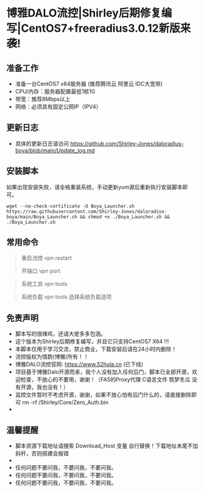 # 博雅DALO流控|Shirley后期修复编写|CentOS7+freeradius3.0.12新版来袭!

## 准备工作
* 准备一台CentOS7 x64服务器 (推荐腾讯云 阿里云 IDC大宽带)
* CPU/内存：服务器配置最低1核1G
* 带宽：推荐8Mbps以上
* 网络：必须具有固定公网IP（IPV4）

## 更新日志
* 具体的更新日志请访问 https://github.com/Shirley-Jones/daloradius-boya/blob/main/Update_log.md


## 安装脚本
如果出现安装失败，请全格重装系统，手动更新yum源后重新执行安装脚本即可。
```shell script
wget --no-check-certificate -O Boya_Launcher.sh https://raw.githubusercontent.com/Shirley-Jones/daloradius-boya/main/Boya_Launcher.sh && chmod +x ./Boya_Launcher.sh && ./Boya_Launcher.sh
```

## 常用命令
> 重启流控 vpn restart

> 开端口 vpn port

> 系统工具 vpn tools

> 系统负载 vpn tools 选择系统负载选项


## 免责声明
* 脚本写的很辣鸡，还请大佬多多包涵。
* 这个版本为Shirley后期修复编写，并且它只支持CentOS7 X64 !!!
* 本脚本仅用于学习交流，禁止商业，下载安装后请在24小时内删除！
* 流控版权为情韵(博雅)所有！！
* 博雅DALO流控官网: https://www.52hula.cn (已下线)
* 项目基于博雅Dalo开源而来，我个人没有加入任何后门，脚本已全部开源，欢迎检查，不放心的不要用，谢谢！（FAS的Proxy代理 C语言文件 筑梦冬瓜 没有开源，我也没有！）
* 监控文件暂时不考虑开源，谢谢，如果不放心怕有后门什么的，请直接删除即可 rm -rf /Shirley/Core/Zero_Auth.bin
* 
## 温馨提醒
* 脚本资源下载地址请搜索 Download_Host 变量 自行替换！下载地址末尾不加斜杆，否则搭建会报错
* 
* 任何问题不要问我，不要问我，不要问我。
* 任何问题不要问我，不要问我，不要问我。
* 任何问题不要问我，不要问我，不要问我。



